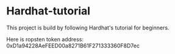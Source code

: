 # Hardhat-tutorial

This project is build by following Hardhat's tutorial for beginners.

Here is ropsten token address: 0xD1a94228AeFEED00a8271B61F271333360F8D7ec
